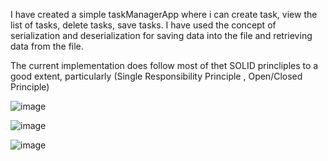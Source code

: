 I have created a simple taskManagerApp where i can create task, view the list of tasks, delete tasks, save tasks.
I have used the concept of serialization and deserialization for saving data into the file and retrieving data from the file.


The current implementation does follow most of thet SOLID princliples to a good extent, particularly (Single Responsibility Principle , Open/Closed Principle)


![image](https://github.com/user-attachments/assets/79fb1cff-8f48-4a3f-b87b-9dd0bb1d29af)

![image](https://github.com/user-attachments/assets/e063901f-584b-484b-8529-78a73c209984)

![image](https://github.com/user-attachments/assets/d3e44846-d14e-4ddc-86cf-afb74df261b0)



